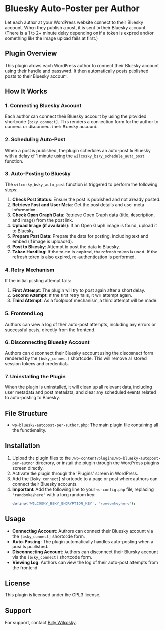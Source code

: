 # Bluesky Auto-Poster per Author

Let each author at your WordPress website connect to their Bluesky account. When they publish a post, it is sent to their Bluesky account. (There is a 1 to 2+ minute delay depending on if a token is expired and/or something like the image upload fails at first.)

## Plugin Overview

This plugin allows each WordPress author to connect their Bluesky account using their handle and password. It then automatically posts published posts to their Bluesky account.

## How It Works

### 1. Connecting Bluesky Account

Each author can connect their Bluesky account by using the provided shortcode `[bsky_connect]`. This renders a connection form for the author to connect or disconnect their Bluesky account.

### 2. Scheduling Auto-Post

When a post is published, the plugin schedules an auto-post to Bluesky with a delay of 1 minute using the `wilcosky_bsky_schedule_auto_post` function.

### 3. Auto-Posting to Bluesky

The `wilcosky_bsky_auto_post` function is triggered to perform the following steps:

1. **Check Post Status**: Ensure the post is published and not already posted.
2. **Retrieve Post and User Meta**: Get the post details and user meta information.
3. **Check Open Graph Data**: Retrieve Open Graph data (title, description, and image) from the post link.
4. **Upload Image (if available)**: If an Open Graph image is found, upload it to Bluesky.
5. **Prepare Post Data**: Prepare the data for posting, including text and embed (if image is uploaded).
6. **Post to Bluesky**: Attempt to post the data to Bluesky.
7. **Token Handling**: If the token is expired, the refresh token is used. If the refresh token is also expired, re-authentication is performed.

### 4. Retry Mechanism

If the initial posting attempt fails:

1. **First Attempt**: The plugin will try to post again after a short delay.
2. **Second Attempt**: If the first retry fails, it will attempt again.
3. **Third Attempt**: As a foolproof mechanism, a third attempt will be made.

### 5. Frontend Log

Authors can view a log of their auto-post attempts, including any errors or successful posts, directly from the frontend.

### 6. Disconnecting Bluesky Account

Authors can disconnect their Bluesky account using the disconnect form rendered by the `[bsky_connect]` shortcode. This will remove all stored session tokens and credentials.

### 7. Uninstalling the Plugin

When the plugin is uninstalled, it will clean up all relevant data, including user metadata and post metadata, and clear any scheduled events related to auto-posting to Bluesky.

## File Structure

- `wp-bluesky-autopost-per-author.php`: The main plugin file containing all the functionality.

## Installation

1. Upload the plugin files to the `/wp-content/plugins/wp-bluesky-autopost-per-author` directory, or install the plugin through the WordPress plugins screen directly.
2. Activate the plugin through the 'Plugins' screen in WordPress.
3. Add the `[bsky_connect]` shortcode to a page or post where authors can connect their Bluesky accounts.
4. **Important**: Add the following line to your `wp-config.php` file, replacing `'randomkeyhere'` with a long random key:
    ```php
    define('WILCOSKY_BSKY_ENCRYPTION_KEY', 'randomkeyhere');
    ```

## Usage

- **Connecting Account**: Authors can connect their Bluesky account via the `[bsky_connect]` shortcode form.
- **Auto-Posting**: The plugin automatically handles auto-posting when a post is published.
- **Disconnecting Account**: Authors can disconnect their Bluesky account via the `[bsky_connect]` shortcode form.
- **Viewing Log**: Authors can view the log of their auto-post attempts from the frontend.

## License

This plugin is licensed under the GPL3 license.

## Support

For support, contact [Billy Wilcosky](https://wilcosky.com).
